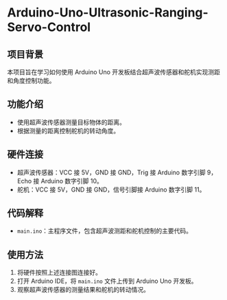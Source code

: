# Arduino-Uno-Ultrasonic-Ranging-Servo-Control

## 项目背景
本项目旨在学习如何使用 Arduino Uno 开发板结合超声波传感器和舵机实现测距和角度控制功能。

## 功能介绍
- 使用超声波传感器测量目标物体的距离。
- 根据测量的距离控制舵机的转动角度。

## 硬件连接
- 超声波传感器：VCC 接 5V，GND 接 GND，Trig 接 Arduino 数字引脚 9，Echo 接 Arduino 数字引脚 10。
- 舵机：VCC 接 5V，GND 接 GND，信号引脚接 Arduino 数字引脚 11。

## 代码解释
- `main.ino`：主程序文件，包含超声波测距和舵机控制的主要代码。

## 使用方法
1. 将硬件按照上述连接图连接好。
2. 打开 Arduino IDE，将 `main.ino` 文件上传到 Arduino Uno 开发板。
3. 观察超声波传感器的测量结果和舵机的转动情况。
